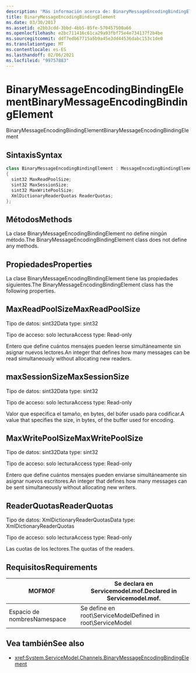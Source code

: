 ```yaml
---
description: 'Más información acerca de: BinaryMessageEncodingBindingElement'
title: BinaryMessageEncodingBindingElement
ms.date: 03/30/2017
ms.assetid: e2bb3cdd-3bbd-4bb5-85fe-570457500a66
ms.openlocfilehash: e2bc711416c61ca29a93fbf75e4e734137f2b4be
ms.sourcegitcommit: ddf7edb67715a5b9a45e3dd44536dabc153c1de0
ms.translationtype: MT
ms.contentlocale: es-ES
ms.lasthandoff: 02/06/2021
ms.locfileid: "99757883"
---
```

# <a name="binarymessageencodingbindingelement"></a><span data-ttu-id="fbf65-103">BinaryMessageEncodingBindingElement</span><span class="sxs-lookup"><span data-stu-id="fbf65-103">BinaryMessageEncodingBindingElement</span></span>

<span data-ttu-id="fbf65-104">BinaryMessageEncodingBindingElement</span><span class="sxs-lookup"><span data-stu-id="fbf65-104">BinaryMessageEncodingBindingElement</span></span>  
  
## <a name="syntax"></a><span data-ttu-id="fbf65-105">Sintaxis</span><span class="sxs-lookup"><span data-stu-id="fbf65-105">Syntax</span></span>  
  
```csharp  
class BinaryMessageEncodingBindingElement : MessageEncodingBindingElement  
{  
  sint32 MaxReadPoolSize;  
  sint32 MaxSessionSize;  
  sint32 MaxWritePoolSize;  
  XmlDictionaryReaderQuotas ReaderQuotas;  
};  
```  
  
## <a name="methods"></a><span data-ttu-id="fbf65-106">Métodos</span><span class="sxs-lookup"><span data-stu-id="fbf65-106">Methods</span></span>  

 <span data-ttu-id="fbf65-107">La clase BinaryMessageEncodingBindingElement no define ningún método.</span><span class="sxs-lookup"><span data-stu-id="fbf65-107">The BinaryMessageEncodingBindingElement class does not define any methods.</span></span>  
  
## <a name="properties"></a><span data-ttu-id="fbf65-108">Propiedades</span><span class="sxs-lookup"><span data-stu-id="fbf65-108">Properties</span></span>  

 <span data-ttu-id="fbf65-109">La clase BinaryMessageEncodingBindingElement tiene las propiedades siguientes.</span><span class="sxs-lookup"><span data-stu-id="fbf65-109">The BinaryMessageEncodingBindingElement class has the following properties.</span></span>  
  
## <a name="maxreadpoolsize"></a><span data-ttu-id="fbf65-110">MaxReadPoolSize</span><span class="sxs-lookup"><span data-stu-id="fbf65-110">MaxReadPoolSize</span></span>  

 <span data-ttu-id="fbf65-111">Tipo de datos: sint32</span><span class="sxs-lookup"><span data-stu-id="fbf65-111">Data type: sint32</span></span>  
  
 <span data-ttu-id="fbf65-112">Tipo de acceso: solo lectura</span><span class="sxs-lookup"><span data-stu-id="fbf65-112">Access type: Read-only</span></span>  
  
 <span data-ttu-id="fbf65-113">Entero que define cuántos mensajes pueden leerse simultáneamente sin asignar nuevos lectores.</span><span class="sxs-lookup"><span data-stu-id="fbf65-113">An integer that defines how many messages can be read simultaneously without allocating new readers.</span></span>  
  
## <a name="maxsessionsize"></a><span data-ttu-id="fbf65-114">maxSessionSize</span><span class="sxs-lookup"><span data-stu-id="fbf65-114">MaxSessionSize</span></span>  

 <span data-ttu-id="fbf65-115">Tipo de datos: sint32</span><span class="sxs-lookup"><span data-stu-id="fbf65-115">Data type: sint32</span></span>  
  
 <span data-ttu-id="fbf65-116">Tipo de acceso: solo lectura</span><span class="sxs-lookup"><span data-stu-id="fbf65-116">Access type: Read-only</span></span>  
  
 <span data-ttu-id="fbf65-117">Valor que especifica el tamaño, en bytes, del búfer usado para codificar.</span><span class="sxs-lookup"><span data-stu-id="fbf65-117">A value that specifies the size, in bytes, of the buffer used for encoding.</span></span>  
  
## <a name="maxwritepoolsize"></a><span data-ttu-id="fbf65-118">MaxWritePoolSize</span><span class="sxs-lookup"><span data-stu-id="fbf65-118">MaxWritePoolSize</span></span>  

 <span data-ttu-id="fbf65-119">Tipo de datos: sint32</span><span class="sxs-lookup"><span data-stu-id="fbf65-119">Data type: sint32</span></span>  
  
 <span data-ttu-id="fbf65-120">Tipo de acceso: solo lectura</span><span class="sxs-lookup"><span data-stu-id="fbf65-120">Access type: Read-only</span></span>  
  
 <span data-ttu-id="fbf65-121">Entero que define cuántos mensajes pueden enviarse simultáneamente sin asignar nuevos escritores.</span><span class="sxs-lookup"><span data-stu-id="fbf65-121">An integer that defines how many messages can be sent simultaneously without allocating new writers.</span></span>  
  
## <a name="readerquotas"></a><span data-ttu-id="fbf65-122">ReaderQuotas</span><span class="sxs-lookup"><span data-stu-id="fbf65-122">ReaderQuotas</span></span>  

 <span data-ttu-id="fbf65-123">Tipo de datos: XmlDictionaryReaderQuotas</span><span class="sxs-lookup"><span data-stu-id="fbf65-123">Data type: XmlDictionaryReaderQuotas</span></span>  
  
 <span data-ttu-id="fbf65-124">Tipo de acceso: solo lectura</span><span class="sxs-lookup"><span data-stu-id="fbf65-124">Access type: Read-only</span></span>  
  
 <span data-ttu-id="fbf65-125">Las cuotas de los lectores.</span><span class="sxs-lookup"><span data-stu-id="fbf65-125">The quotas of the readers.</span></span>  
  
## <a name="requirements"></a><span data-ttu-id="fbf65-126">Requisitos</span><span class="sxs-lookup"><span data-stu-id="fbf65-126">Requirements</span></span>  
  
|<span data-ttu-id="fbf65-127">MOF</span><span class="sxs-lookup"><span data-stu-id="fbf65-127">MOF</span></span>|<span data-ttu-id="fbf65-128">Se declara en Servicemodel.mof.</span><span class="sxs-lookup"><span data-stu-id="fbf65-128">Declared in Servicemodel.mof.</span></span>|  
|---------|-----------------------------------|  
|<span data-ttu-id="fbf65-129">Espacio de nombres</span><span class="sxs-lookup"><span data-stu-id="fbf65-129">Namespace</span></span>|<span data-ttu-id="fbf65-130">Se define en root\ServiceModel</span><span class="sxs-lookup"><span data-stu-id="fbf65-130">Defined in root\ServiceModel</span></span>|  
  
## <a name="see-also"></a><span data-ttu-id="fbf65-131">Vea también</span><span class="sxs-lookup"><span data-stu-id="fbf65-131">See also</span></span>

- <xref:System.ServiceModel.Channels.BinaryMessageEncodingBindingElement>
